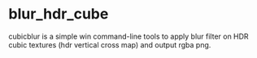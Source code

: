 blur_hdr_cube
=============

cubicblur is a simple win command-line tools to apply blur filter on HDR cubic textures (hdr vertical cross map) and output rgba png.
